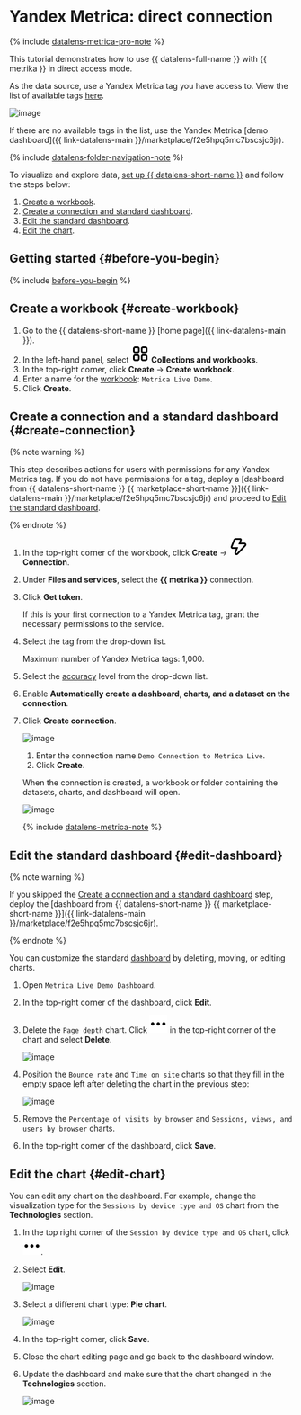 # Yandex Metrica: direct connection



{% include [datalens-metrica-pro-note](../../_includes/datalens/datalens-metrica-pro-note.md) %}


This tutorial demonstrates how to use {{ datalens-full-name }} with {{ metrika }} in direct access mode.

As the data source, use a Yandex Metrica tag you have access to. View the list of available tags [here](https://metrika.yandex.com/list).

![image](../../_assets/datalens/solution-03/01-metrica-list.png)

If there are no available tags in the list, use the Yandex Metrica [demo dashboard]({{ link-datalens-main }}/marketplace/f2e5hpq5mc7bscsjc6jr).

{% include [datalens-folder-navigation-note](../../_includes/datalens/datalens-folder-navigation-note.md) %}

To visualize and explore data, [set up {{ datalens-short-name }}](#before-you-begin) and follow the steps below:

1. [Create a workbook](#create-workbook).
1. [Create a connection and standard dashboard](#create-connection).
1. [Edit the standard dashboard](#edit-dashboard).
1. [Edit the chart](#edit-chart).


## Getting started {#before-you-begin}

{% include [before-you-begin](../_tutorials_includes/before-you-begin-datalens.md) %}


## Create a workbook {#create-workbook}

1. Go to the {{ datalens-short-name }} [home page]({{ link-datalens-main }}).
1. In the left-hand panel, select ![collections](../../_assets/console-icons/rectangles-4.svg) **Collections and workbooks**.
1. In the top-right corner, click **Create** → **Create workbook**.
1. Enter a name for the [workbook](../../datalens/workbooks-collections/index.md): `Metrica Live Demo`.
1. Click **Create**.

## Create a connection and a standard dashboard {#create-connection}

{% note warning %}

This step describes actions for users with permissions for any Yandex Metrics tag. If you do not have permissions for a tag, deploy a [dashboard from {{ datalens-short-name }} {{ marketplace-short-name }}]({{ link-datalens-main }}/marketplace/f2e5hpq5mc7bscsjc6jr) and proceed to [Edit the standard dashboard](#edit-dashboard).

{% endnote %}

1. In the top-right corner of the workbook, click **Create** → ![image](../../_assets/console-icons/thunderbolt.svg) **Connection**.
1. Under **Files and services**, select the **{{ metrika }}** connection.
1. Click **Get token**.

   If this is your first connection to a Yandex Metrica tag, grant the necessary permissions to the service.

1. Select the tag from the drop-down list.

   Maximum number of Yandex Metrica tags: 1,000.

1. Select the [accuracy](https://yandex.com/dev/metrika/doc/api2/api_v1/sampling-docpage/) level from the drop-down list.
1. Enable **Automatically create a dashboard, charts, and a dataset on the connection**.
1. Click **Create connection**.

   ![image](../../_assets/datalens/solution-03/03-create-metrica-coonection.png)

   1. Enter the connection name:`Demo Connection to Metrica Live`.
   1. Click **Create**.

   When the connection is created, a workbook or folder containing the datasets, charts, and dashboard will open.

   ![image](../../_assets/datalens/solution-03/04-metrica-objects-list.png)

   {% include [datalens-metrica-note](../../_includes/datalens/datalens-metrica-note.md) %}

## Edit the standard dashboard {#edit-dashboard}

{% note warning %}

If you skipped the [Create a connection and a standard dashboard](#create-connection) step, deploy the [dashboard from {{ datalens-short-name }} {{ marketplace-short-name }}]({{ link-datalens-main }}/marketplace/f2e5hpq5mc7bscsjc6jr).

{% endnote %}

You can customize the standard [dashboard](../../datalens/concepts/dashboard.md) by deleting, moving, or editing charts.

1. Open `Metrica Live Demo Dashboard`.
1. In the top-right corner of the dashboard, click **Edit**.
1. Delete the `Page depth` chart. Click ![image](../../_assets/console-icons/ellipsis.svg) in the top-right corner of the chart and select **Delete**.

   ![image](../../_assets/datalens/solution-03/10-delete-charts1.png)

1. Position the `Bounce rate` and `Time on site` charts so that they fill in the empty space left after deleting the chart in the previous step:

   ![image](../../_assets/datalens/solution-03/11-replace-charts.png)

1. Remove the `Percentage of visits by browser` and `Sessions, views, and users by browser` charts.
1. In the top-right corner of the dashboard, click **Save**.

## Edit the chart {#edit-chart}

You can edit any chart on the dashboard. For example, change the visualization type for the `Sessions by device type and OS` chart from the **Technologies** section.

1. In the top right corner of the `Session by device type and OS` chart, click ![image](../../_assets/console-icons/ellipsis.svg).
1. Select **Edit**.

   ![image](../../_assets/datalens/solution-03/14-edit-chart.png)

1. Select a different chart type: **Pie chart**.

   ![image](../../_assets/datalens/solution-03/15-choose-pie.png)

1. In the top-right corner, click **Save**.
1. Close the chart editing page and go back to the dashboard window.
1. Update the dashboard and make sure that the chart changed in the **Technologies** section.

   ![image](../../_assets/datalens/solution-03/17-refresh-dashboard.png)
